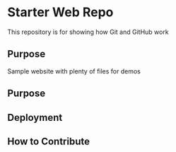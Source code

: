 # Starter Web Repo

This repository is for showing how Git and GitHub work

## Purpose

Sample website with plenty of files for demos

## Purpose

## Deployment

## How to Contribute